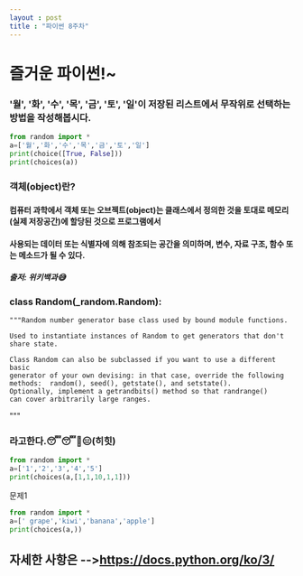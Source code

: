 ```yaml
---
layout : post
title : "파이썬 8주차"
---
```


# 즐거운 파이썬!~ 
 ### '월', '화', '수', '목', '금', '토', '일'이 저장된 리스트에서 무작위로 선택하는 방법을 작성해봅시다.
```python
from random import *
a=['월','화','수','목','금','토','일']
print(choice([True, False]))
print(choices(a))
```
### 객체(object)란?
#### 컴퓨터 과학에서 객체 또는 오브젝트(object)는 클래스에서 정의한 것을 토대로 메모리(실제 저장공간)에 할당된 것으로 프로그램에서 
#### 사용되는 데이터 또는 식별자에 의해 참조되는 공간을 의미하며, 변수, 자료 구조, 함수 또는 메소드가 될 수 있다.
##### 출저: 위키백과😅
### class Random(_random.Random):
    """Random number generator base class used by bound module functions.

    Used to instantiate instances of Random to get generators that don't
    share state.

    Class Random can also be subclassed if you want to use a different basic
    generator of your own devising: in that case, override the following
    methods:  random(), seed(), getstate(), and setstate().
    Optionally, implement a getrandbits() method so that randrange()
    can cover arbitrarily large ranges.
  """
  ### 라고한다.😴😴🥱😑(히힛)
```python
from random import *
a=['1','2','3','4','5']
print(choices(a,[1,1,10,1,1]))
```
문제1
```python
from random import *
a=[' grape','kiwi','banana','apple']
print(choices(a,))
```
## 자세한 사항은 -->https://docs.python.org/ko/3/


